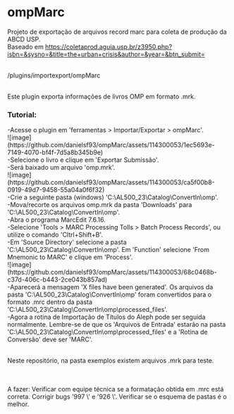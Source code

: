<h1>ompMarc</h1>

Projeto de exportação de arquivos record marc para coleta de produção da ABCD USP. 
<br> Baseado em https://coletaprod.aguia.usp.br/z3950.php?isbn=&sysno=&title=the+urban+crisis&author=&year=&btn_submit= <br><br>

/plugins/importexport/ompMarc<br><br>

Este plugin exporta informações de livros OMP em formato .mrk. 

<h3>Tutorial:</h3>
-Acesse o plugin em 'ferramentas > Importar/Exportar > ompMarc'.<br>
![image](https://github.com/danielsf93/ompMarc/assets/114300053/1ec5693e-7149-4070-bf4f-7d5a8b345b9e) <br>
-Selecione o livro e clique em 'Exportar Submissão'.<br>
-Será baixado um arquivo 'omp.mrk'.<br>
![image](https://github.com/danielsf93/ompMarc/assets/114300053/ca5f00b8-0919-49d7-9458-55a04a0f6f32) <br>
-Crie a seguinte pasta (windows) 'C:\AL500_23\Catalog\ConvertIn\omp'.<br>
-Mova/recorte os arquivos omp.mrk da pasta 'Downloads' para 'C:\AL500_23\Catalog\ConvertIn\omp'.<br>
-Abra o programa MarcEdit 7.6.16.<br>
-Selecione 'Tools > MARC Processing Tolls > Batch Process Records', ou utilize o comando 'Cltrl+Shift+B'.<br>
-Em 'Source Directory' selecione a pasta 'C:\AL500_23\Catalog\ConvertIn\omp'. Em 'Function' selecione 'From Mnemonic to MARC' e clique em 'Process'.<br>
![image](https://github.com/danielsf93/ompMarc/assets/114300053/68c0468b-c37d-406c-b443-2ce043b857ad) <br>
-Aparecerá a mensagem 'X files have been generated'. Os arquivos da pasta 'C:\AL500_23\Catalog\ConvertIn\omp' foram convertidos para o formato .mrc dentro da pasta 'C:\AL500_23\Catalog\ConvertIn\omp\processed_files'.<br>
-Agora a rotina de Importação de Títulos do Aleph pode ser seguida normalmente. Lembre-se de que os 'Arquivos de Entrada' estarão na pasta 'C:\AL500_23\Catalog\ConvertIn\omp\processed_files' e a 'Rotina de Conversão' deve ser 'MARC'.<br><br>

Neste repositório, na pasta exemplos existem arquivos .mrk para teste.


<br><br>
A fazer:
Verificar com equipe técnica se a formatação obtida em .mrc está correta. Corrigir bugs '997 \\\' e '926 \\\'. Verificar se o esquema de pastas é o melhor.








